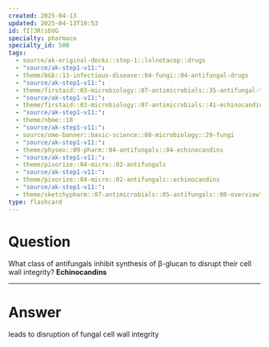 ```yaml
---
created: 2025-04-13
updated: 2025-04-13T10:53
id: fI]3R(sbVG
specialty: pharmaco
specialty_id: 500
tags:
  - source/ak-original-decks::step-1::lolnotacop::drugs
  - "source/ak-step1-v11:": 
  - theme/b&b::13-infectious-disease::04-fungi::04-antifungal-drugs
  - "source/ak-step1-v11:": 
  - theme/firstaid::03-microbiology::07-antimicrobials::35-antifungal-therapy
  - "source/ak-step1-v11:": 
  - theme/firstaid::03-microbiology::07-antimicrobials::41-echinocandins
  - "source/ak-step1-v11:": 
  - theme/nbme::18
  - "source/ak-step1-v11:": 
  - source/ome-banner::basic-science::08-microbiology::29-fungi
  - "source/ak-step1-v11:": 
  - theme/physeo::09-pharm::04-antifungals::04-echinocandins
  - "source/ak-step1-v11:": 
  - theme/pixorize::04-micro::02-antifungals
  - "source/ak-step1-v11:": 
  - theme/pixorize::04-micro::02-antifungals::echinocandins
  - "source/ak-step1-v11:": 
  - theme/sketchypharm::07-antimicrobials::05-antifungals::00-overview"
type: flashcard
---
```


# Question
What class of antifungals inhibit synthesis of β-glucan to disrupt their cell wall integrity?   **Echinocandins**

---

# Answer
leads to disruption of fungal cell wall integrity